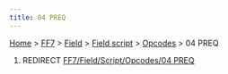 ```yaml
---
title: 04 PREQ
---
```


[Home](../../../../Main%20Page.md.md) > [FF7](../../../../FF7.md) > [Field](../../../Field.md) > [Field script](../../Field%20script.md) > [Opcodes](../Opcodes.md) > 04 PREQ

1.  REDIRECT [FF7/Field/Script/Opcodes/04 PREQ][]

  [FF7/Field/Script/Opcodes/04 PREQ]: ../../Script/Opcodes/04%20PREQ.md
    "wikilink"
